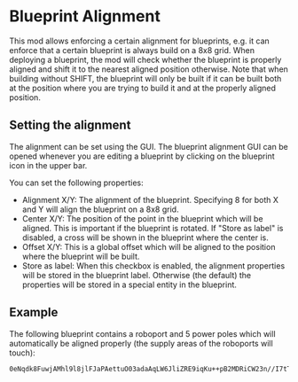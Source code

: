 Blueprint Alignment
===================

This mod allows enforcing a certain alignment for blueprints, e.g. it can
enforce that a certain blueprint is always build on a 8x8 grid. When
deploying a blueprint, the mod will check whether the blueprint is properly
aligned and shift it to the nearest aligned position otherwise. Note that
when building without SHIFT, the blueprint will only be built if it can be
built both at the position where you are trying to build it and at the
properly aligned position.

Setting the alignment
---------------------

The alignment can be set using the GUI. The blueprint alignment GUI can be
opened whenever you are editing a blueprint by clicking on the blueprint
icon in the upper bar.

You can set the following properties:

* Alignment X/Y: The alignment of the blueprint. Specifying 8 for both
  X and Y will align the blueprint on a 8x8 grid.
* Center X/Y: The position of the point in the blueprint which will be
  aligned. This is important if the blueprint is rotated. If
  "Store as label" is disabled, a cross will be shown in the blueprint where
  the center is.
* Offset X/Y: This is a global offset which will be aligned to the position
  where the blueprint will be built.
* Store as label: When this checkbox is enabled, the alignment properties
  will be stored in the blueprint label. Otherwise (the default) the
  properties will be stored in a special entity in the blueprint.


Example
-------

The following blueprint contains a roboport and 5 power poles which will
automatically be aligned properly (the supply areas of the roboports will
touch):

    0eNqdk8FuwjAMhl9l8jlFJaPAettuO03adaAqLW6JliZRE9iqKu++pB2MDRiCW23n//I7tTvIxQZ1w6WFtANeKGkgfevA8EoyEXK21QgpcIs1EJCsDlGjcqVVY8ER4HKFn5COHbkoy3kVocDCNryItBJ4oKduSQCl5Zbj4KEP2kxu6hwbf8E/GAJaGa9UMtztaVE8Sgi0/oMmo8QFb39w9CpcoAy8+DTu/jZ3Z2iT45c+gtBvxhlEco0hOrlgaHpTewF7ijbb05524/co/OjU/lz0LEt1zIyHXv28aNZ4rcXGhJIWrM1Z8Z5tldgEpB+Tfa4SKmdCeGHJhEECPlAfmXfd6rWSu7wLBWxs9htt1v5sX9jr+5SSWc30ATNIazSGVaGlbgF9Mws/xElMknhJFvBSlgZtSMUkXjpwYdr75UgPVpCAYDn6/RkIuLp7/fn9W2+rf4/pfEbpfPwQz6hzX3vdQKU=
